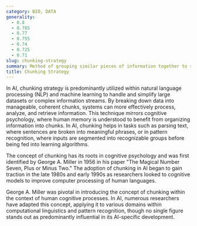 ```yaml
---
category: BIO, DATA
generality:
  - 0.8
  - 0.785
  - 0.77
  - 0.755
  - 0.74
  - 0.725
  - 0.71
slug: chunking-strategy
summary: Method of grouping similar pieces of information together to simplify processing and enhance memory performance.
title: Chunking Strategy
---
```


In AI, chunking strategy is predominantly utilized within natural language processing (NLP) and machine learning to handle and simplify large datasets or complex information streams. By breaking down data into manageable, coherent chunks, systems can more effectively process, analyze, and retrieve information. This technique mirrors cognitive psychology, where human memory is understood to benefit from organizing information into chunks. In AI, chunking helps in tasks such as parsing text, where sentences are broken into meaningful phrases, or in pattern recognition, where inputs are segmented into recognizable groups before being fed into learning algorithms.

The concept of chunking has its roots in cognitive psychology and was first identified by George A. Miller in 1956 in his paper "The Magical Number Seven, Plus or Minus Two." The adoption of chunking in AI began to gain traction in the late 1980s and early 1990s as researchers looked to cognitive models to improve computer processing of human languages.

George A. Miller was pivotal in introducing the concept of chunking within the context of human cognitive processes. In AI, numerous researchers have adapted this concept, applying it to various domains within computational linguistics and pattern recognition, though no single figure stands out as predominantly influential in its AI-specific development.
